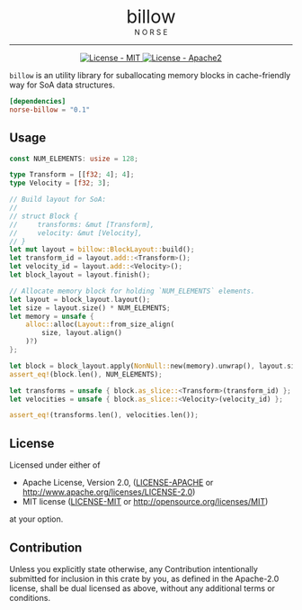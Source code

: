 
<center>
    <font size=6>billow</font>
    <br>
    <font size=2>N O R S E</font>
</center>

---

<p align="center">
    <a href="LICENSE-MIT">
      <img src="https://img.shields.io/badge/license-MIT-green.svg?style=flat-square" alt="License - MIT">
    </a>
    <a href="LICENSE-APACHE">
      <img src="https://img.shields.io/badge/license-APACHE2-green.svg?style=flat-square" alt="License - Apache2">
  </a>
</p>

`billow` is an utility library for suballocating memory blocks in cache-friendly way for SoA data structures.

```toml
[dependencies]
norse-billow = "0.1"
```

## Usage

```rust
const NUM_ELEMENTS: usize = 128;

type Transform = [[f32; 4]; 4];
type Velocity = [f32; 3];

// Build layout for SoA:
//
// struct Block {
//     transforms: &mut [Transform],
//     velocity: &mut [Velocity],
// }
let mut layout = billow::BlockLayout::build();
let transform_id = layout.add::<Transform>();
let velocity_id = layout.add::<Velocity>();
let block_layout = layout.finish();

// Allocate memory block for holding `NUM_ELEMENTS` elements.
let layout = block_layout.layout();
let size = layout.size() * NUM_ELEMENTS;
let memory = unsafe {
    alloc::alloc(Layout::from_size_align(
        size, layout.align()
    )?)
};

let block = block_layout.apply(NonNull::new(memory).unwrap(), layout.size() * 128);
assert_eq!(block.len(), NUM_ELEMENTS);

let transforms = unsafe { block.as_slice::<Transform>(transform_id) };
let velocities = unsafe { block.as_slice::<Velocity>(velocity_id) };

assert_eq!(transforms.len(), velocities.len());
```

## License

Licensed under either of

* Apache License, Version 2.0, ([LICENSE-APACHE](LICENSE-APACHE) or http://www.apache.org/licenses/LICENSE-2.0)
* MIT license ([LICENSE-MIT](LICENSE-MIT) or http://opensource.org/licenses/MIT)

at your option.

## Contribution

Unless you explicitly state otherwise, any Contribution intentionally submitted for inclusion in this crate by you, as defined in the Apache-2.0 license, shall be dual licensed as above, without any additional terms or conditions.
